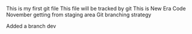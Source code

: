 This is my first git file
This file will be tracked by git
This is New Era Code
November
getting from staging area
Git branching strategy



Added a branch dev
